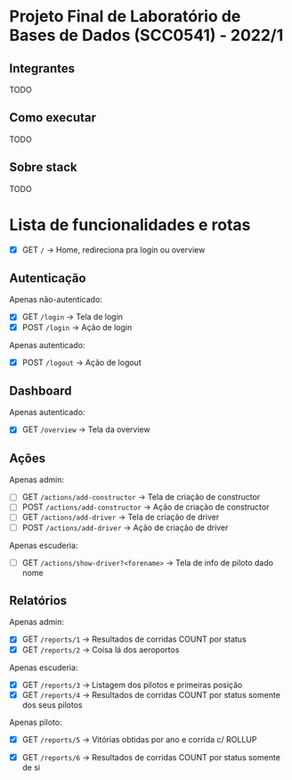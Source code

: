 # Projeto Final de Laboratório de Bases de Dados (SCC0541) - 2022/1

## Integrantes

TODO

## Como executar

TODO

## Sobre stack

TODO

# Lista de funcionalidades e rotas

- [x] GET `/` -> Home, redireciona pra login ou overview

## Autenticação

Apenas não-autenticado:
- [x] GET `/login` -> Tela de login
- [x] POST `/login` -> Ação de login

Apenas autenticado:
- [x] POST `/logout` -> Ação de logout

## Dashboard

Apenas autenticado:
- [x] GET `/overview` -> Tela da overview

## Ações

Apenas admin:
- [ ] GET `/actions/add-constructor` -> Tela de criação de constructor
- [ ] POST `/actions/add-constructor` -> Ação de criação de constructor
- [ ] GET `/actions/add-driver` -> Tela de criação de driver
- [ ] POST `/actions/add-driver` -> Ação de criação de driver

Apenas escuderia:
- [ ] GET `/actions/show-driver?<forename>` -> Tela de info de piloto dado nome

## Relatórios

Apenas admin:
- [x] GET `/reports/1` -> Resultados de corridas COUNT por status
- [x] GET `/reports/2` -> Coisa lá dos aeroportos

Apenas escuderia:
- [x] GET `/reports/3` -> Listagem dos pilotos e primeiras posição
- [x] GET `/reports/4` -> Resultados de corridas COUNT por status somente dos seus pilotos

Apenas piloto:
- [x] GET `/reports/5` -> Vitórias obtidas por ano e corrida c/ ROLLUP
- [x] GET `/reports/6` -> Resultados de corridas COUNT por status somente de si

